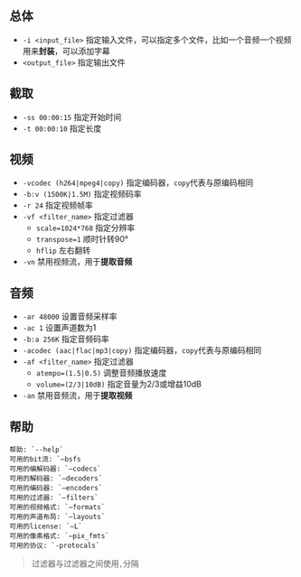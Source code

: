## 总体
- `-i <input_file>` 指定输入文件，可以指定多个文件，比如一个音频一个视频用来**封装**，可以添加字幕
- `<output_file>` 指定输出文件

## 截取
- `-ss 00:00:15` 指定开始时间
- `-t 00:00:10` 指定长度

## 视频
- `-vcodec (h264|mpeg4|copy)` 指定编码器，`copy`代表与原编码相同
- `-b:v (1500K|1.5M)` 指定视频码率
- `-r 24` 指定视频帧率
- `-vf <filter_name>` 指定过滤器
  - `scale=1024*768` 指定分辨率
  - `transpose=1` 顺时针转90°
  - `hflip` 左右翻转
- `-vn` 禁用视频流，用于**提取音频**

## 音频
- `-ar 48000` 设置音频采样率
- `-ac 1` 设置声道数为1
- `-b:a 256K` 指定音频码率
- `-acodec (aac|flac|mp3|copy)` 指定编码器，`copy`代表与原编码相同
- `-af <filter_name>` 指定过滤器
  - `atempo=(1.5|0.5)` 调整音频播放速度
  - `volume=(2/3|10dB)` 指定音量为2/3或增益10dB
- `-an` 禁用音频流，用于**提取视频**

## 帮助
```
帮助: `--help`
可用的bit流: `–bsfs
可用的编解码器: `–codecs`
可用的解码器: `–decoders`
可用的编码器: `–encoders`
可用的过滤器: `–filters`
可用的视频格式: `–formats`
可用的声道布局: `–layouts`
可用的license: `–L`
可用的像素格式: `–pix_fmts`
可用的协议: `-protocals`
```

> 过滤器与过滤器之间使用`,`分隔